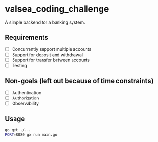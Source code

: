 # valsea_coding_challenge

A simple backend for a banking system.

## Requirements
- [ ] Concurrently support multiple accounts
- [ ] Support for deposit and withdrawal
- [ ] Support for transfer between accounts
- [ ] Testing

## Non-goals (left out because of time constraints)
- [ ] Authentication
- [ ] Authorization
- [ ] Observability

## Usage

```bash
go get ./...
PORT=8080 go run main.go
```
